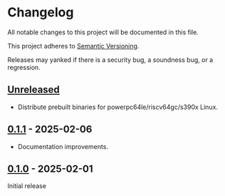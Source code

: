 # Changelog

All notable changes to this project will be documented in this file.

This project adheres to [Semantic Versioning](https://semver.org).

Releases may yanked if there is a security bug, a soundness bug, or a regression.

<!--
Note: In this file, do not use the hard wrap in the middle of a sentence for compatibility with GitHub comment style markdown rendering.
-->

## [Unreleased]

- Distribute prebuilt binaries for powerpc64le/riscv64gc/s390x Linux.

## [0.1.1] - 2025-02-06

- Documentation improvements.

## [0.1.0] - 2025-02-01

Initial release

[Unreleased]: https://github.com/taiki-e/parse-dockerfile/compare/v0.1.1...HEAD
[0.1.1]: https://github.com/taiki-e/parse-dockerfile/compare/v0.1.0...v0.1.1
[0.1.0]: https://github.com/taiki-e/parse-dockerfile/releases/tag/v0.1.0
